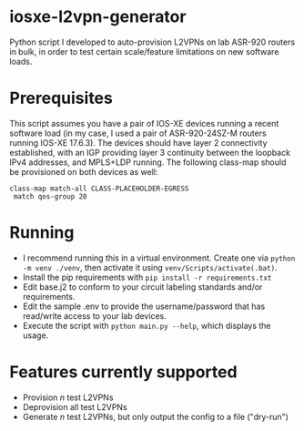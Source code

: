 # iosxe-l2vpn-generator
Python script I developed to auto-provision L2VPNs on lab ASR-920 routers in bulk, in order to test certain scale/feature limitations on new software loads.

# Prerequisites
This script assumes you have a pair of IOS-XE devices running a recent software load (in my case, I used a pair of ASR-920-24SZ-M routers running IOS-XE 17.6.3). The devices should have layer 2 connectivity established, with an IGP providing layer 3 continuity between the loopback IPv4 addresses, and MPLS+LDP running. The following class-map should be provisioned on both devices as well:
```
class-map match-all CLASS-PLACEHOLDER-EGRESS
 match qos-group 20
```

# Running
- I recommend running this in a virtual environment. Create one via `python -m venv ./venv`, then activate it using `venv/Scripts/activate(.bat)`.
- Install the pip requirements with `pip install -r requirements.txt`
- Edit base.j2 to conform to your circuit labeling standards and/or requirements.
- Edit the sample .env to provide the username/password that has read/write access to your lab devices.
- Execute the script with `python main.py --help`, which displays the usage.

# Features currently supported
- Provision *n* test L2VPNs
- Deprovision all test L2VPNs
- Generate *n* test L2VPNs, but only output the config to a file ("dry-run")